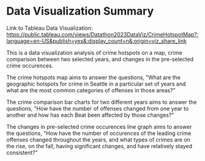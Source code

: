 # Data Visualization Summary

Link to Tableau Data Visualization:
https://public.tableau.com/views/Datathon2023DataViz/CrimeHotspotMap?:language=en-US&publish=yes&:display_count=n&:origin=viz_share_link

This is a data visualization analysis of crime hotspots on a map, crime comparison between two selected years, and changes in the pre-selected crime occurences.

The crime hotspots map aims to answer the questions, "What are the geographic hotspots for crime in Seattle in a particular set of years and what are the most common categories of offenses in those areas?"

The crime comparison bar charts for two different years aims to answer the questions, "How have the number of offenses changed from one year to another and how has each Beat been affected by those changes?"

The changes in pre-selected crime occurences line graph aims to answer the questions, "How have the number of occurences of the leading crime offenses changed throughout the years, and what types of crimes are on the rise, on the fall, having significant changes, and have relatively stayed consistent?"
